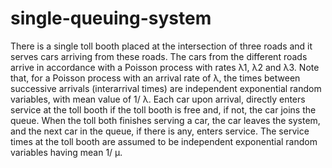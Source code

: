 # single-queuing-system

There is a single toll booth placed at the intersection of three roads and it serves cars arriving from these roads. The cars from the different roads arrive in accordance with a Poisson process with rates λ1, λ2 and λ3. Note that, for a Poisson process with an arrival rate of λ, the times between successive arrivals (interarrival times) are independent exponential random variables, with mean value of 1/ λ.
Each car upon arrival, directly enters service at the toll booth if the toll booth is free and, if not, the car joins the queue. When the toll both finishes serving a car, the car leaves the system, and the next car in the queue, if there is any, enters service. The service times at the toll booth are assumed to be independent exponential random variables having mean 1/ μ.
